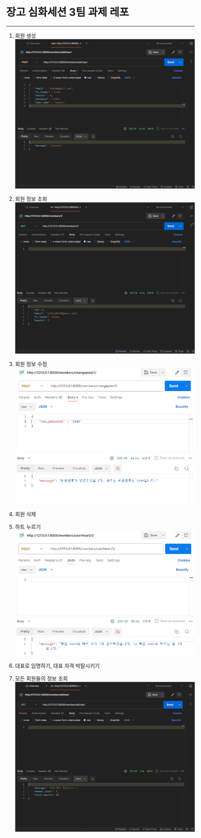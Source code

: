 # 장고 심화세션 3팀 과제 레포
---
1. 회원 생성
![1_회원_생성](./image/be_team3_1.png)

2. 회원 정보 조회
![2_회원_정보_조회](./image/be_team3_2.png)

3. 회원 정보 수정
![func3](./image/func3.png)

4. 회원 삭제


5. 하트 누르기
![func5](./image/func5.png)

6. 대표로 임명하기, 대표 자격 박탈시키기


7. 모든 회원들의 정보 조회
![7_모든_회원들의_정보_조회](./image/be_team3_7.png)


